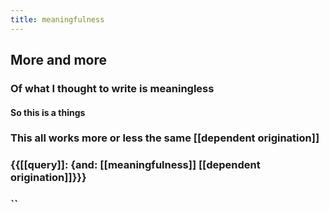 ```yaml
---
title: meaningfulness
---
```


## More and more
### Of what I thought to write is meaningless
#### So this is a things

### This all works more or less the same [[dependent origination]]

### {{[[query]]: {and: [[meaningfulness]] [[dependent origination]]}}}

### ``
